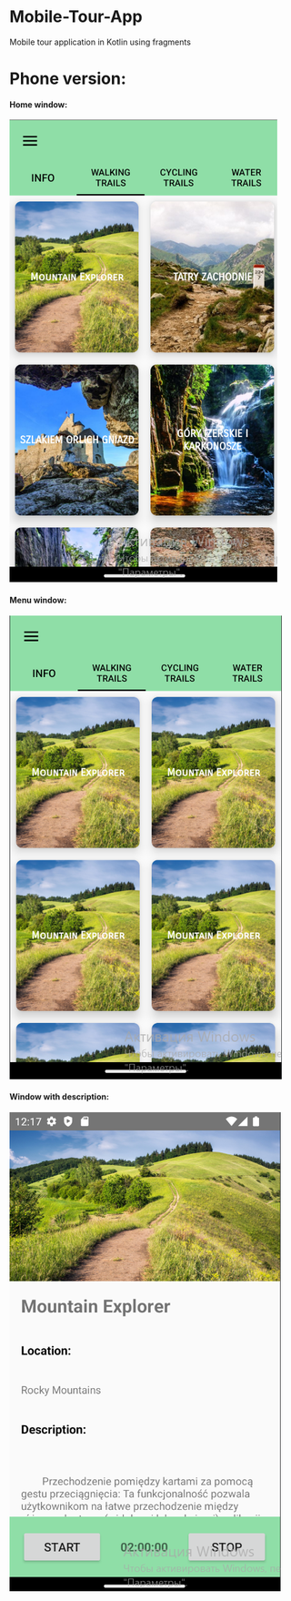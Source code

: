 # Mobile-Tour-App
Mobile tour application in Kotlin using fragments
# Phone version:
#### Home window:
![Home phone window](https://github.com/rudofficial/Mobile-Tour-App/blob/main/img/20.png)
#### Menu window:
![Menu window](https://github.com/rudofficial/Mobile-Tour-App/blob/main/img/2.png)
#### Window with description:
![Description window](https://github.com/rudofficial/Mobile-Tour-App/blob/main/img/4.png)
